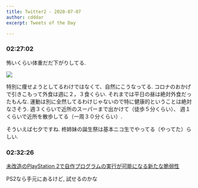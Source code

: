 ```yaml
---
title: Twitter2 - 2020-07-07
author: cdddar
excerpt: Tweets of the Day

---
```


### 02:27:02

怖いくらい体重だだ下がりしてる.

![](https://pbs.twimg.com/media/EcQiqYNUYAE2ZRw?format=png&name=medium)

特別に痩せようとしてるわけではなくて、自然にこうなってる.
コロナのおかげで引きこもって外食は週に２，３食くらい.
それまでは平日の昼は絶対外食だったもんな.
運動は別に全然してるわけじゃないので特に健康的ということは絶対なさそう.
週３くらいで近所のスーパーまで出かけて（徒歩５分くらい）、
週１くらいで近所を散歩してる（一周３０分くらい）.

そういえば七夕ですね.
柊姉妹の誕生祭は基本ニコ生でやってる（やってた）らしい.
### 02:32:26

[未改造のPlayStation 2で自作プログラムの実行が可能になる新たな脆弱性](https://www.zaikei.co.jp/article/20200702/574256.html)

PS2なら手元にあるけど, 試せるのかな

